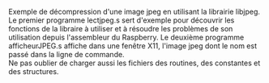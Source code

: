 Exemple de décompression d'une image jpeg en utilisant la librairie libjpeg. <br>
Le premier programme lectjpeg.s sert d'exemple pour découvrir les fonctions de la libraire à utiliser et à résoudre les problèmes de son utilisation depuis l'assembleur du Raspberry. Le deuxième programme afficheurJPEG.s affiche dans une fenêtre X11, l'image jpeg dont le nom est passé dans la ligne de commande. <br>
Ne pas oublier de charger aussi les fichiers des routines, des constantes et des structures.
